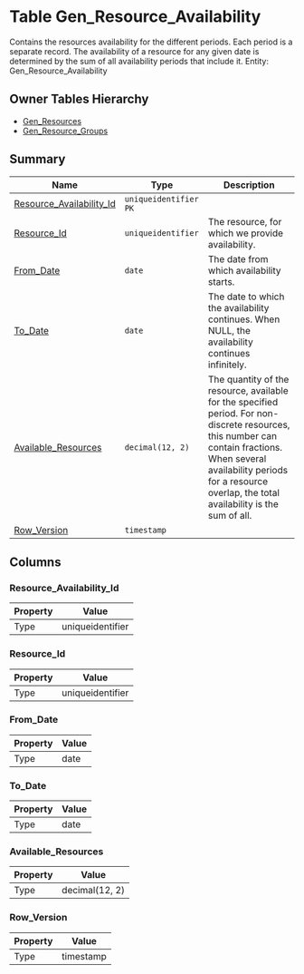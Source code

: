 # Table Gen_Resource_Availability

Contains the resources availability for the different periods. Each period is a separate record. The availability of a resource for any given date is determined by the sum of all availability periods that include it. Entity: Gen_Resource_Availability

## Owner Tables Hierarchy

* [Gen_Resources](Gen_Resources.md)
* [Gen_Resource_Groups](Gen_Resource_Groups.md)

## Summary

| Name | Type | Description |
| - | - | --- |
|[Resource_Availability_Id](#resource_availability_id)|`uniqueidentifier` `PK`||
|[Resource_Id](#resource_id)|`uniqueidentifier` |The resource, for which we provide availability.|
|[From_Date](#from_date)|`date` |The date from which availability starts.|
|[To_Date](#to_date)|`date` |The date to which the availability continues. When NULL, the availability continues infinitely.|
|[Available_Resources](#available_resources)|`decimal(12, 2)` |The quantity of the resource, available for the specified period. For non-discrete resources, this number can contain fractions. When several availability periods for a resource overlap, the total availability is the sum of all.|
|[Row_Version](#row_version)|`timestamp` ||

## Columns

### Resource_Availability_Id

| Property | Value |
| - | - |
|Type|uniqueidentifier|

### Resource_Id

| Property | Value |
| - | - |
|Type|uniqueidentifier|

### From_Date

| Property | Value |
| - | - |
|Type|date|

### To_Date

| Property | Value |
| - | - |
|Type|date|

### Available_Resources

| Property | Value |
| - | - |
|Type|decimal(12, 2)|

### Row_Version

| Property | Value |
| - | - |
|Type|timestamp|


